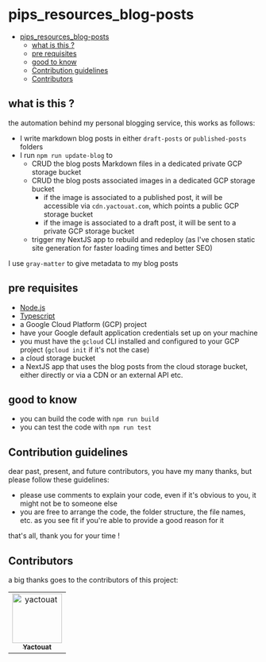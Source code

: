 # pips_resources_blog-posts

<!-- TOC -->

- [pips_resources_blog-posts](#pips_resources_blog-posts)
  - [what is this ?](#what-is-this-)
  - [pre requisites](#pre-requisites)
  - [good to know](#good-to-know)
  - [Contribution guidelines](#contribution-guidelines)
  - [Contributors](#contributors)

<!-- /TOC -->

## what is this ?

the automation behind my personal blogging service, this works as follows:

- I write markdown blog posts in either `draft-posts` or `published-posts` folders
- I run `npm run update-blog` to
  - CRUD the blog posts Markdown files in a dedicated private GCP storage bucket
  - CRUD the blog posts associated images in a dedicated GCP storage bucket
    - if the image is associated to a published post, it will be accessible via `cdn.yactouat.com`, which points a public GCP storage bucket
    - if the image is associated to a draft post, it will be sent to a private GCP storage bucket
  - trigger my NextJS app to rebuild and redeploy (as I've chosen static site generation for faster loading times and better SEO)

I use `gray-matter` to give metadata to my blog posts

## pre requisites

- [Node.js](https://nodejs.org/en/)
- [Typescript](https://www.typescriptlang.org/)
- a Google Cloud Platform (GCP) project
- have your Google default application credentials set up on your machine
- you must have the `gcloud` CLI installed and configured to your GCP project (`gcloud init` if it's not the case)
- a cloud storage bucket
- a NextJS app that uses the blog posts from the cloud storage bucket, either directly or via a CDN or an external API etc.

## good to know

- you can build the code with `npm run build`
- you can test the code with `npm run test`

## Contribution guidelines

dear past, present, and future contributors, you have my many thanks, but please follow these guidelines:

- please use comments to explain your code, even if it's obvious to you, it might not be to someone else
- you are free to arrange the code, the folder structure, the file names, etc. as you see fit if you're able to provide a good reason for it

that's all, thank you for your time !

## Contributors

a big thanks goes to the contributors of this project:

<table>
<tbody>
    <tr>
        <td align="center"><a href="https://github.com/yactouat"><img src="https://avatars.githubusercontent.com/u/37403808?v=4" width="100px;" alt="yactouat"/><br /><sub><b>Yactouat</b></sub></a><br /><a href="https://github.com/yactouat"></td>
    </tr>
</tbody>
</table>
